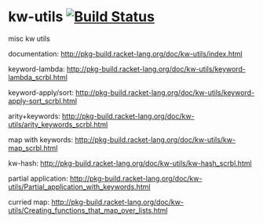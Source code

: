kw-utils [![Build Status](https://travis-ci.org/AlexKnauth/kw-utils.png?branch=master)](https://travis-ci.org/AlexKnauth/kw-utils)
========

misc kw utils

documentation: http://pkg-build.racket-lang.org/doc/kw-utils/index.html

keyword-lambda: http://pkg-build.racket-lang.org/doc/kw-utils/keyword-lambda_scrbl.html

keyword-apply/sort: http://pkg-build.racket-lang.org/doc/kw-utils/keyword-apply-sort_scrbl.html

arity+keywords: http://pkg-build.racket-lang.org/doc/kw-utils/arity_keywords_scrbl.html

map with keywords: http://pkg-build.racket-lang.org/doc/kw-utils/kw-map_scrbl.html

kw-hash: http://pkg-build.racket-lang.org/doc/kw-utils/kw-hash_scrbl.html

partial application: http://pkg-build.racket-lang.org/doc/kw-utils/Partial_application_with_keywords.html

curried map: http://pkg-build.racket-lang.org/doc/kw-utils/Creating_functions_that_map_over_lists.html

